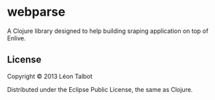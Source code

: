 # webparse

A Clojure library designed to help building sraping application on top of Enlive.

## License

Copyright © 2013 Léon Talbot

Distributed under the Eclipse Public License, the same as Clojure.
